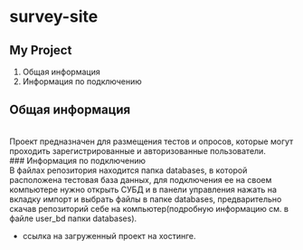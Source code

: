 # survey-site
 ## My Project <br>
1. Общая информация <br>
2. Информация по подключению
## Общая информация
 <br>
Проект предназначен для размещения тестов и опросов, которые могут проходить зарегистрированные и авторизованные пользователи. <br>
### Информация по подключению 
<br>
В файлах репозитория находится папка databases, в которой расположена тестовая база данных, для подключения ее на своем 
компьютере нужно открыть СУБД и в панели управления нажать на вкладку импорт и выбрать файлы в папке databases,
предварительно скачав репозиторий себе на компьютер(подробную информацию см. в файле user_bd папки databases).  <br>

 - ссылка на загруженный проект на хостинге.


